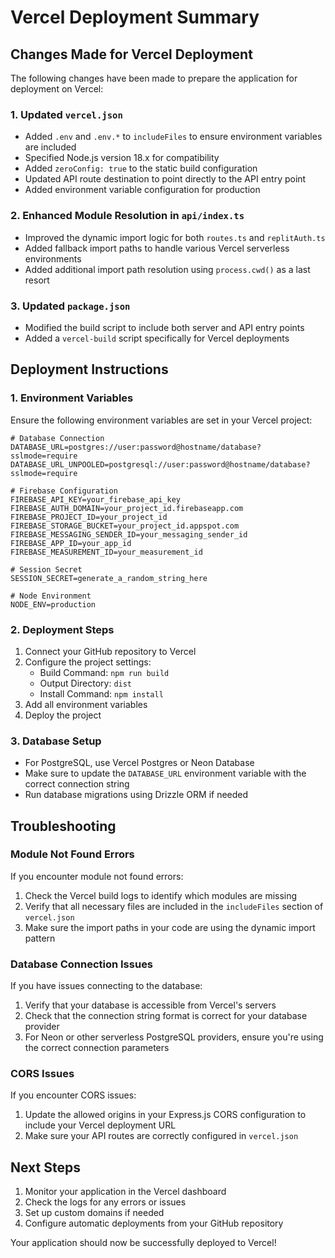 # Vercel Deployment Summary

## Changes Made for Vercel Deployment

The following changes have been made to prepare the application for deployment on Vercel:

### 1. Updated `vercel.json`

- Added `.env` and `.env.*` to `includeFiles` to ensure environment variables are included
- Specified Node.js version 18.x for compatibility
- Added `zeroConfig: true` to the static build configuration
- Updated API route destination to point directly to the API entry point
- Added environment variable configuration for production

### 2. Enhanced Module Resolution in `api/index.ts`

- Improved the dynamic import logic for both `routes.ts` and `replitAuth.ts`
- Added fallback import paths to handle various Vercel serverless environments
- Added additional import path resolution using `process.cwd()` as a last resort

### 3. Updated `package.json`

- Modified the build script to include both server and API entry points
- Added a `vercel-build` script specifically for Vercel deployments

## Deployment Instructions

### 1. Environment Variables

Ensure the following environment variables are set in your Vercel project:

```
# Database Connection
DATABASE_URL=postgres://user:password@hostname/database?sslmode=require
DATABASE_URL_UNPOOLED=postgresql://user:password@hostname/database?sslmode=require

# Firebase Configuration
FIREBASE_API_KEY=your_firebase_api_key
FIREBASE_AUTH_DOMAIN=your_project_id.firebaseapp.com
FIREBASE_PROJECT_ID=your_project_id
FIREBASE_STORAGE_BUCKET=your_project_id.appspot.com
FIREBASE_MESSAGING_SENDER_ID=your_messaging_sender_id
FIREBASE_APP_ID=your_app_id
FIREBASE_MEASUREMENT_ID=your_measurement_id

# Session Secret
SESSION_SECRET=generate_a_random_string_here

# Node Environment
NODE_ENV=production
```

### 2. Deployment Steps

1. Connect your GitHub repository to Vercel
2. Configure the project settings:
   - Build Command: `npm run build`
   - Output Directory: `dist`
   - Install Command: `npm install`
3. Add all environment variables
4. Deploy the project

### 3. Database Setup

- For PostgreSQL, use Vercel Postgres or Neon Database
- Make sure to update the `DATABASE_URL` environment variable with the correct connection string
- Run database migrations using Drizzle ORM if needed

## Troubleshooting

### Module Not Found Errors

If you encounter module not found errors:

1. Check the Vercel build logs to identify which modules are missing
2. Verify that all necessary files are included in the `includeFiles` section of `vercel.json`
3. Make sure the import paths in your code are using the dynamic import pattern

### Database Connection Issues

If you have issues connecting to the database:

1. Verify that your database is accessible from Vercel's servers
2. Check that the connection string format is correct for your database provider
3. For Neon or other serverless PostgreSQL providers, ensure you're using the correct connection parameters

### CORS Issues

If you encounter CORS issues:

1. Update the allowed origins in your Express.js CORS configuration to include your Vercel deployment URL
2. Make sure your API routes are correctly configured in `vercel.json`

## Next Steps

1. Monitor your application in the Vercel dashboard
2. Check the logs for any errors or issues
3. Set up custom domains if needed
4. Configure automatic deployments from your GitHub repository

Your application should now be successfully deployed to Vercel!